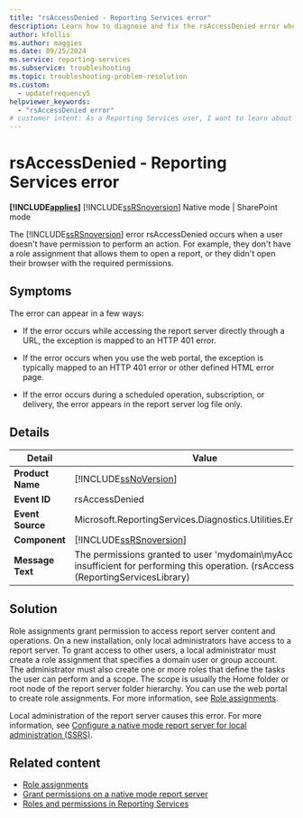 ```yaml
---
title: "rsAccessDenied - Reporting Services error"
description: Learn how to diagnose and fix the rsAccessDenied error when the permissions granted to user 'mydomain\\myAccount' are insufficient for performing this operation.
author: kfollis
ms.author: maggies
ms.date: 09/25/2024
ms.service: reporting-services
ms.subservice: troubleshooting
ms.topic: troubleshooting-problem-resolution
ms.custom:
  - updatefrequency5
helpviewer_keywords:
  - "rsAccessDenied error"
# customer intent: As a Reporting Services user, I want to learn about the rsAccessDenied error so that I can diagnose and fix it for my server.
---
```

# rsAccessDenied - Reporting Services error

**[!INCLUDE[applies](../../includes/applies-md.md)]** [!INCLUDE[ssRSnoversion](../../includes/ssrsnoversion-md.md)] Native mode &#124; SharePoint mode

The [!INCLUDE[ssRSnoversion](../../includes/ssrsnoversion-md.md)] error rsAccessDenied occurs when a user doesn't have permission to perform an action. For example, they don't have a role assignment that allows them to open a report, or they didn't open their browser with the required permissions.

## Symptoms

The error can appear in a few ways:

- If the error occurs while accessing the report server directly through a URL, the exception is mapped to an HTTP 401 error.

- If the error occurs when you use the web portal, the exception is typically mapped to an HTTP 401 error or other defined HTML error page.

- If the error occurs during a scheduled operation, subscription, or delivery, the error appears in the report server log file only.

## Details

|Detail|Value|
|-|-|
|**Product Name**|[!INCLUDE[ssNoVersion](../../includes/ssnoversion-md.md)]|
|**Event ID**|rsAccessDenied|
|**Event Source**|Microsoft.ReportingServices.Diagnostics.Utilities.ErrorStrings|
|**Component**|[!INCLUDE[ssRSnoversion](../../includes/ssrsnoversion-md.md)]|
|**Message Text**|The permissions granted to user 'mydomain\myAccount' are insufficient for performing this operation. (rsAccessDenied) (ReportingServicesLibrary)|

## Solution

Role assignments grant permission to access report server content and operations. On a new installation, only local administrators have access to a report server. To grant access to other users, a local administrator must create a role assignment that specifies a domain user or group account. The administrator must also create one or more roles that define the tasks the user can perform and a scope. The scope is usually the Home folder or root node of the report server folder hierarchy. You can use the web portal to create role assignments. For more information, see [Role assignments](../../reporting-services/security/role-assignments.md).

Local administration of the report server causes this error. For more information, see [Configure a native mode report server for local administration &#40;SSRS&#41;](../../reporting-services/report-server/configure-a-native-mode-report-server-for-local-administration-ssrs.md).

## Related content

- [Role assignments](../../reporting-services/security/role-assignments.md)
- [Grant permissions on a native mode report server](../../reporting-services/security/granting-permissions-on-a-native-mode-report-server.md)
- [Roles and permissions in Reporting Services](../../reporting-services/security/roles-and-permissions-reporting-services.md)
